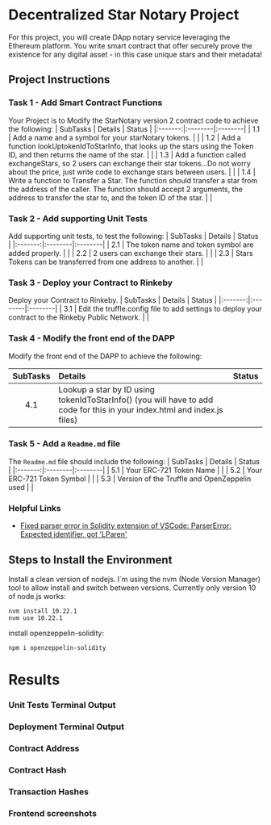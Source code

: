 # Decentralized Star Notary Project

For this project, you will create DApp notary service leveraging the Ethereum platform. You write smart contract that offer securely prove the existence for any digital asset - in this case unique stars and their metadata!



## Project Instructions

### Task 1 - Add Smart Contract Functions
Your Project is to Modify the StarNotary version 2 contract code to achieve the following:
| SubTasks   | Details |  Status |
|:-------:|:--------|:--------|
| 1.1 | Add a name and a symbol for your starNotary tokens. |  |
| 1.2 | Add a function lookUptokenIdToStarInfo, that looks up the stars using the Token ID, and then returns the name of the star.  |  |
| 1.3 | Add a function called exchangeStars, so 2 users can exchange their star tokens...Do not worry about the price, just write code to exchange stars  between users.  |  |
| 1.4 | Write a function to Transfer a Star. The function should transfer a star from the address of the caller. The function should accept 2 arguments, the address to transfer the star to, and the token ID of the star.  |  |


### Task 2 - Add supporting Unit Tests
Add supporting unit tests, to test the following:
| SubTasks   | Details |  Status |
|:-------:|:--------|:--------|
| 2.1 | The token name and token symbol are added properly.  |  |
| 2.2 | 2 users can exchange their stars.  |  |
| 2.3 | Stars Tokens can be transferred from one address to another.  |  |

### Task 3 - Deploy your Contract to Rinkeby
Deploy your Contract to Rinkeby.
| SubTasks   | Details |  Status |
|:-------:|:--------|:--------|
| 3.1 | Edit the truffle.config file to add settings to deploy your contract to the Rinkeby Public Network.  |  |

### Task 4 - Modify the front end of the DAPP
Modify the front end of the DAPP to achieve the following:

| SubTasks   | Details |  Status |
|:-------:|:--------|:--------|
| 4.1 | Lookup a star by ID using tokenIdToStarInfo() (you will have to add code for this in your index.html and index.js files)  |  |

### Task 5 - Add a ``Readme.md`` file
The ``Readme.md`` file should include the following:
| SubTasks   | Details |  Status |
|:-------:|:--------|:--------|
| 5.1 | Your ERC-721 Token Name  |  |
| 5.2 | Your ERC-721 Token Symbol  |  |
| 5.3 | Version of the Truffle and OpenZeppelin used  |  |



### Helpful Links
- [Fixed parser error in Solidity extension of VSCode: ParserError: Expected identifier, got 'LParen'](https://ethereum.stackexchange.com/questions/51353/parsererror-expected-identifier-got-lparen/87686#87686)


## Steps to Install the Environment

Install a clean version of nodejs. I´m using the nvm (Node Version Manager) tool to allow install and switch between versions. Currently only version 10 of node.js works:
```
nvm install 10.22.1
nvm use 10.22.1
```
install openzeppelin-solidity:
```
npm i openzeppelin-solidity
```

# Results


### Unit Tests Terminal Output


### Deployment Terminal Output


### Contract Address


### Contract Hash


### Transaction Hashes


### Frontend screenshots

